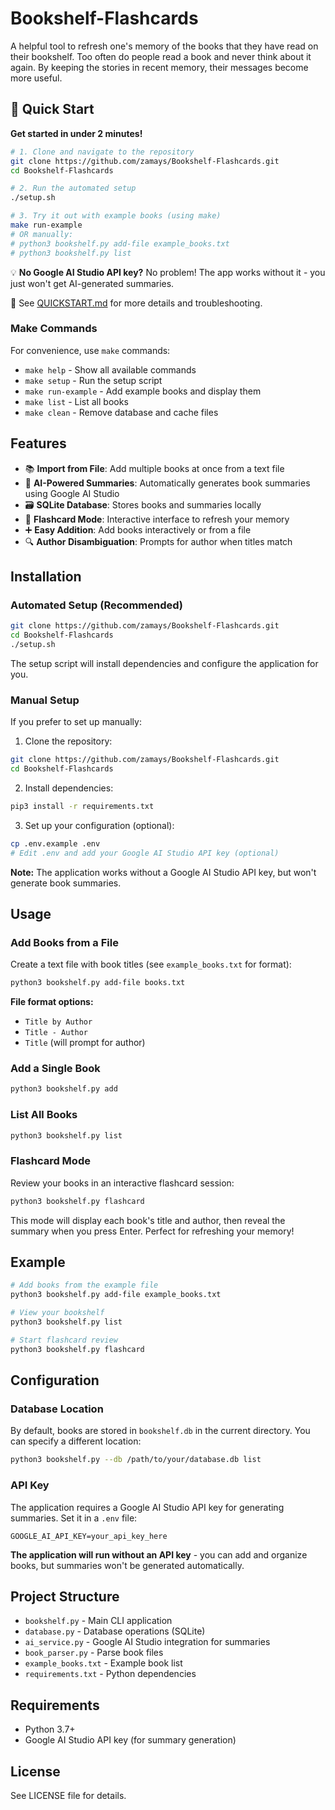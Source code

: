 # Bookshelf-Flashcards
A helpful tool to refresh one's memory of the books that they have read on their bookshelf. Too often do people read a book and never think about it again. By keeping the stories in recent memory, their messages become more useful.

## 🚀 Quick Start

**Get started in under 2 minutes!**

```bash
# 1. Clone and navigate to the repository
git clone https://github.com/zamays/Bookshelf-Flashcards.git
cd Bookshelf-Flashcards

# 2. Run the automated setup
./setup.sh

# 3. Try it out with example books (using make)
make run-example
# OR manually:
# python3 bookshelf.py add-file example_books.txt
# python3 bookshelf.py list
```

💡 **No Google AI Studio API key?** No problem! The app works without it - you just won't get AI-generated summaries.

📖 See [QUICKSTART.md](QUICKSTART.md) for more details and troubleshooting.

### Make Commands

For convenience, use `make` commands:
- `make help` - Show all available commands
- `make setup` - Run the setup script
- `make run-example` - Add example books and display them
- `make list` - List all books
- `make clean` - Remove database and cache files

## Features

- 📚 **Import from File**: Add multiple books at once from a text file
- 🤖 **AI-Powered Summaries**: Automatically generates book summaries using Google AI Studio
- 🗃️ **SQLite Database**: Stores books and summaries locally
- 💭 **Flashcard Mode**: Interactive interface to refresh your memory
- ➕ **Easy Addition**: Add books interactively or from a file
- 🔍 **Author Disambiguation**: Prompts for author when titles match

## Installation

### Automated Setup (Recommended)

```bash
git clone https://github.com/zamays/Bookshelf-Flashcards.git
cd Bookshelf-Flashcards
./setup.sh
```

The setup script will install dependencies and configure the application for you.

### Manual Setup

If you prefer to set up manually:

1. Clone the repository:
```bash
git clone https://github.com/zamays/Bookshelf-Flashcards.git
cd Bookshelf-Flashcards
```

2. Install dependencies:
```bash
pip3 install -r requirements.txt
```

3. Set up your configuration (optional):
```bash
cp .env.example .env
# Edit .env and add your Google AI Studio API key (optional)
```

**Note:** The application works without a Google AI Studio API key, but won't generate book summaries.

## Usage

### Add Books from a File

Create a text file with book titles (see `example_books.txt` for format):

```bash
python3 bookshelf.py add-file books.txt
```

**File format options:**
- `Title by Author`
- `Title - Author`
- `Title` (will prompt for author)

### Add a Single Book

```bash
python3 bookshelf.py add
```

### List All Books

```bash
python3 bookshelf.py list
```

### Flashcard Mode

Review your books in an interactive flashcard session:

```bash
python3 bookshelf.py flashcard
```

This mode will display each book's title and author, then reveal the summary when you press Enter. Perfect for refreshing your memory!

## Example

```bash
# Add books from the example file
python3 bookshelf.py add-file example_books.txt

# View your bookshelf
python3 bookshelf.py list

# Start flashcard review
python3 bookshelf.py flashcard
```

## Configuration

### Database Location

By default, books are stored in `bookshelf.db` in the current directory. You can specify a different location:

```bash
python3 bookshelf.py --db /path/to/your/database.db list
```

### API Key

The application requires a Google AI Studio API key for generating summaries. Set it in a `.env` file:

```
GOOGLE_AI_API_KEY=your_api_key_here
```

**The application will run without an API key** - you can add and organize books, but summaries won't be generated automatically.

## Project Structure

- `bookshelf.py` - Main CLI application
- `database.py` - Database operations (SQLite)
- `ai_service.py` - Google AI Studio integration for summaries
- `book_parser.py` - Parse book files
- `example_books.txt` - Example book list
- `requirements.txt` - Python dependencies

## Requirements

- Python 3.7+
- Google AI Studio API key (for summary generation)

## License

See LICENSE file for details.
